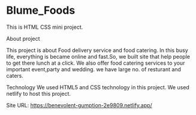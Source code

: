 # Blume_Foods
This is HTML CSS mini project.

About project

This project is about Food delivery service and food catering.
In this busy life, everything is became online and fast.So, we built site that help people to get there lunch at a click.
We also offer food catering services to your important event,party and wedding.
we have large no. of resturant and caters.


Technology
We used HTML5 and CSS technology in this project.
We used netlify to host this project.

Site URL: https://benevolent-gumption-2e9809.netlify.app/
